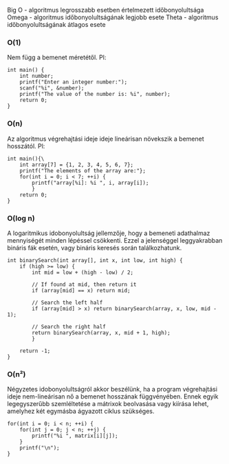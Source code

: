 Big O - algoritmus legrosszabb esetben értelmezett időbonyolultsága
Omega - algoritmus időbonyolultságának legjobb esete
Theta - algoritmus időbonyolultságának átlagos esete

### O(1)
Nem függ a bemenet méretétől.
Pl:
```
int main() { 
	int number; 
	printf("Enter an integer number:"); 
	scanf("%i", &number); 
	printf("The value of the number is: %i", number); 
	return 0; 
}
```

### O(n)
Az algoritmus végrehajtási ideje ideje lineárisan növekszik a bemenet hosszától.
Pl:
```
int main(){\
	int array[7] = {1, 2, 3, 4, 5, 6, 7}; 
	printf("The elements of the array are:"}; 
	for(int i = 0; i < 7; ++i) { 
		printf("array[%i]: %i ", i, array[i]); 
		} 
	return 0;
}
```

### O(log n)
A logaritmikus idobonyolultság jellemzője, hogy a bemeneti adathalmaz mennyiségét minden lépéssel csökkenti. Ezzel a jelenséggel leggyakrabban bináris fák esetén, vagy bináris keresés során találkozhatunk.
```
int binarySearch(int array[], int x, int low, int high) { 
	if (high >= low) { 
		int mid = low + (high - low) / 2; 
		
		// If found at mid, then return it 
		if (array[mid] == x) return mid; 
		
		// Search the left half 
		if (array[mid] > x) return binarySearch(array, x, low, mid - 1); 
		
		// Search the right half 
		return binarySearch(array, x, mid + 1, high); 
		}
		 
	return -1; 
}
```

### O(n²)
Négyzetes idobonyolultságról akkor beszélünk, ha a program végrehajtási ideje nem-lineárisan nő a bemenet hosszának függvényében. Ennek egyik legegyszerűbb szemléltetése a mátrixok beolvasása vagy kiírása lehet, amelyhez két egymásba ágyazott ciklus szükséges.
```
for(int i = 0; i < n; ++i) { 
	for(int j = 0; j < n; ++j) { 
		printf("%i ", matrix[i][j]); 
	} 
	printf("\n"); 
}
```